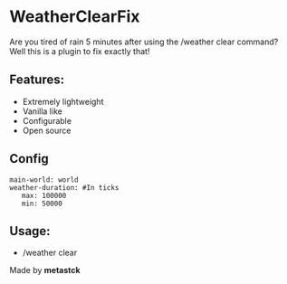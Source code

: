 # WeatherClearFix

Are you tired of rain 5 minutes after using the /weather clear command? Well this is a plugin to fix exactly that!
## Features:
- Extremely lightweight
- Vanilla like
- Configurable
- Open source
## Config
```
main-world: world
weather-duration: #In ticks
   max: 100000
   min: 50000
```
## Usage:
- /weather clear

Made by **metastck**
